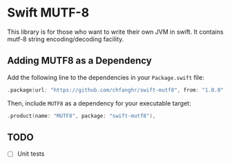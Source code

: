 # Swift MUTF-8

This library is for those who want to write their own JVM in swift.
It contains mutf-8 string encoding/decoding facility.


## Adding MUTF8 as a Dependency

Add the following line to the dependencies in your `Package.swift` file:

```swift
.package(url: "https://github.com/chfanghr/swift-mutf8", from: "1.0.0"),
```

Then, include `MUTF8` as a dependency for your executable target:

```swift
.product(name: "MUTF8", package: "swift-mutf8"),
```

## TODO

- [ ] Unit tests 
